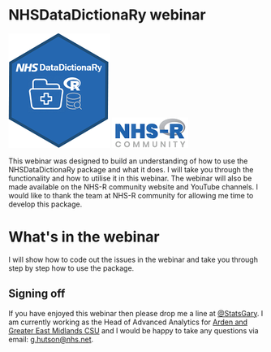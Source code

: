 # NHSDataDictionaRy webinar


![](man/figures/logo.png)
![](man/figures/nhsr.png)

This webinar was designed to build an understanding of how to use the NHSDataDictionaRy package and what it does. I will take you through the functionality and how to utilise it in this webinar. The webinar will also be made available on the NHS-R community website and YouTube channels. I would like to thank the team at NHS-R community for allowing me time to develop this package. 

# What's in the webinar

I will show how to code out the issues in the webinar and take you through step by step how to use the package. 

## Signing off
If you have enjoyed this webinar then please drop me a line at [@StatsGary](https://twitter.com/StatsGary). I am currently working as the Head of Advanced Analytics for [Arden and Greater East Midlands CSU](https://www.ardengemcsu.nhs.uk/) and I would be happy to take any questions via email: <g.hutson@nhs.net>.


